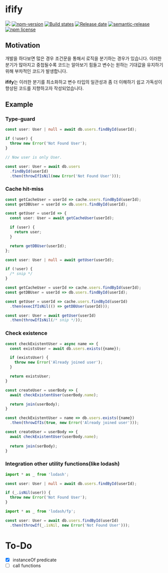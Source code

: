 # ifify

![][version-image] [![npm-version][npm-image]][npm-url] [![Build states][build-state-image]][build-state-url] [![Release date][release-date-image]][release-url]
[![semantic-release][semantic-image]][semantic-url] [![npm license][license-image]][license-url]

## Motivation

개발을 하다보면 많은 경우 조건문을 통해서 로직을 분기하는 경우가 있습니다. 이러한 분기가 많아지고 중첩될수록 코드는 알아보기 힘들고 변수는 원하는 기대값을 유지하기 위해 부차적인 코드가 발생합니다.

**ifify**는 이러한 분기를 최소화하고 변수 타입의 일관성과 좀 더 이해하기 쉽고 가독성이 향상된 코드를 지향하고자 작성되었습니다.

## Example

### Type-guard

```typescript
const user: User | null = await db.users.findById(userId);

if (!user) {
  throw new Error('Not Found User');
}

// Now user is only User.
```

```typescript
const user: User = await db.users
  .findById(userId)
  .then(throwIfIsNil(new Error('Not Found User')));
```

### Cache hit-miss

```typescript
const getCacheUser = userId => cache.users.findById(userId);
const getDBUser = userId => db.users.findById(userId);

const getUser = userId => {
  const user: User = await getCacheUser(userId);

  if (user) {
    return user;
  }

  return getDBUser(userId);
};

const user: User | null = await getUser(userId);

if (!user) {
  /* snip */
}
```

```typescript
const getCacheUser = userId => cache.users.findById(userId);
const getDBUser = userId => db.users.findById(userId);

const getUser = userId => cache.users.findById(userId)
  .then(execIfIsNil(() => getDBUser(userId)));

const user: User = await getUser(userId)
  .then(throwIfIsNil(/* snip */));
```

### Check existence

```typescript
const checkExistentUser = async name => {
  const existsUser = await db.users.exists({name});

  if (existsUser) {
    throw new Error('Already joined user');
  }

  return existsUser;
}

const createUser = userBody => {
  await checkExistentUser(userBody.name);

  return join(userBody);
}
```

```typescript
const checkExistentUser = name => db.users.exists({name})
  .then(throwIfIs(true, new Error('Already joined user')));

const createUser = userBody => {
  await checkExistentUser(userBody.name);
  
  return join(serBody);
}
```

### Integration other utility functions(like lodash)

```typescript
import * as _ from 'lodash';

const user: User | null = await db.users.findById(userId);

if (_.isNil(user)) {
  throw new Error('Not Found User');
}
```

```typescript
import * as _ from 'lodash/fp';

const user: User = await db.users.findById(userId)
  .then(throwIf(_.isNil, new Error('Not Found User')));
```

<!-- README.md 맨 하단에 추가할 부분 -->
[version-image]: https://img.shields.io/github/package-json/v/boostbrothers/ifify

[npm-image]: https://img.shields.io/npm/v/@bbros/ifify.svg
[npm-url]: https://www.npmjs.com/package/@bbros/ifify

[build-state-image]: https://github.com/boostbrothers/ifify/workflows/Release/badge.svg
[build-state-url]: https://github.com/boostbrothers/ifify/actions/workflows/release.yml

[release-date-image]: https://img.shields.io/github/release-date/boostbrothers/ifify
[release-url]: https://github.com/boostbrothers/ifify/releases

[semantic-image]: https://img.shields.io/badge/%20%20%F0%9F%93%A6%F0%9F%9A%80-semantic--release-e10079.svg
[semantic-url]: https://github.com/semantic-release/semantic-release

[license-image]: https://img.shields.io/npm/l/@bbros/ifify.svg
[license-url]: https://github.com/boostbrothers/ifify/blob/master/LICENSE

# To-Do

- [x] instanceOf predicate
- [ ] call functions
